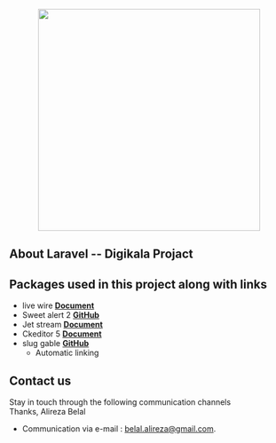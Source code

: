 <p align="center"><a href="https://laravel.com" target="_blank"><img src="https://raw.githubusercontent.com/laravel/art/master/logo-lockup/5%20SVG/2%20CMYK/1%20Full%20Color/laravel-logolockup-cmyk-red.svg" width="400"></a></p>



## About Laravel -- Digikala Projact


## Packages used in this project along with links

- live wire **[Document](https://laravel-livewire.com/)**
- Sweet alert 2 **[GitHub](https://sweetalert2.github.io/)**
- Jet stream **[Document](https://jetstream.laravel.com/2.x/installation.html)**
- Ckeditor 5 **[Document](https://ckeditor.com/docs/ckeditor5/latest/builds/guides/quick-start.html)**
- slug gable **[GitHub](https://github.com/cviebrock/eloquent-sluggable)**
  - Automatic linking

    
## Contact us
Stay in touch through the following communication channels
<br>
Thanks, Alireza Belal

- Communication via e-mail :  [belal.alireza@gmail.com](mailto:belal.alireza@gmail.com).
